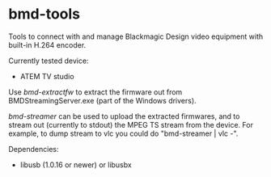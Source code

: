 bmd-tools
=========

Tools to connect with and manage Blackmagic Design video
equipment with built-in H.264 encoder.

Currently tested device:

 * ATEM TV studio

Use *bmd-extractfw* to extract the firmware out from
BMDStreamingServer.exe (part of the Windows drivers).

*bmd-streamer* can be used to upload the extracted firmwares,
and to stream out (currently to stdout) the MPEG TS stream
from the device. For example, to dump stream to vlc you could
do "bmd-streamer | vlc -".

Dependencies:
 * libusb (1.0.16 or newer) or libusbx
